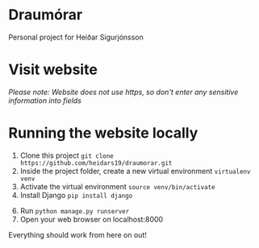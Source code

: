 # Draumórar

Personal project for Heiðar Sigurjónsson

# Visit website


*Please note: Website does not use https, so don't enter any sensitive information into fields*

# Running the website locally
1. Clone this project `git clone https://github.com/heidars19/draumorar.git`
2. Inside the project folder, create a new virtual environment `virtualenv venv`
3. Activate the virtual environment `source venv/bin/activate`
4. Install Django `pip install django`
<!-- 5. Install Bcrypt `pip install bcrypt` -->
6. Run `python manage.py runserver`
7. Open your web browser on localhost:8000

Everything should work from here on out!

